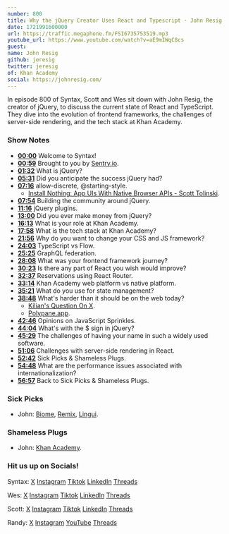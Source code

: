 ```yaml
---
number: 800
title: Why the jQuery Creator Uses React and Typescript - John Resig
date: 1721991600000
url: https://traffic.megaphone.fm/FSI6735753519.mp3
youtube_url: https://www.youtube.com/watch?v=aE9mIWqC8cs
guest: 
name: John Resig
github: jeresig
twitter: jeresig
of: Khan Academy
social: https://johnresig.com/
---
```


In episode 800 of Syntax, Scott and Wes sit down with John Resig, the creator of jQuery, to discuss the current state of React and TypeScript. They dive into the evolution of frontend frameworks, the challenges of server-side rendering, and the tech stack at Khan Academy.

### Show Notes

* **[00:00](#t=00:00)** Welcome to Syntax!
* **[00:59](#t=00:59)** Brought to you by [Sentry.io](https://sentry.io/syntax).
* **[01:32](#t=01:32)** What is jQuery?
* **[05:31](#t=05:31)** Did you anticipate the success jQuery had?
* **[07:16](#t=07:16)** allow-discrete, @starting-style.
  * [Install Nothing: App UIs With Native Browser APIs - Scott Tolinski](https://www.youtube.com/watch?v=4hJomamEBfs).
* **[07:54](#t=07:54)** Building the community around jQuery.
* **[11:16](#t=11:16)** jQuery plugins.
* **[13:00](#t=13:00)** Did you ever make money from jQuery?
* **[16:13](#t=16:13)** What is your role at Khan Academy.
* **[17:58](#t=17:58)** What is the tech stack at Khan Academy?
* **[21:56](#t=21:56)** Why do you want to change your CSS and JS framework?
* **[24:03](#t=24:03)** TypeScript vs Flow.
* **[25:25](#t=25:25)** GraphQL federation.
* **[28:08](#t=28:08)** What was your frontend framework journey?
* **[30:23](#t=30:23)** Is there any part of React you wish would improve?
* **[32:37](#t=32:37)** Reservations using React Router.
* **[33:14](#t=33:14)** Khan Academy web platform vs native platform.
* **[35:21](#t=35:21)** What do you use for state management?
* **[38:48](#t=38:48)** What's harder than it should be on the web today?
  * [Kilian's Question On X](https://x.com/kilianvalkhof/status/1811402517236068689).
  * [Polypane.app](https://polypane.app/).
* **[42:46](#t=42:46)** Opinions on JavaScript Sprinkles.
* **[44:04](#t=44:04)** What's with the $ sign in jQuery?
* **[45:29](#t=45:29)** The challenges of having your name in such a widely used software.
* **[51:06](#t=51:06)** Challenges with server-side rendering in React.
* **[52:42](#t=52:42)** Sick Picks & Shameless Plugs.
* **[54:48](#t=54:48)** What are the performance issues associated with internationalization?
* **[56:57](#t=56:57)** Back to Sick Picks & Shameless Plugs.

### Sick Picks

- John: [Biome](https://biomejs.dev/), [Remix](https://remix.run/), [Lingui](https://lingui.dev/).

### Shameless Plugs

- John: [Khan Academy](https://www.khanacademy.org/).

### Hit us up on Socials!

Syntax: [X](https://twitter.com/syntaxfm) [Instagram](https://www.instagram.com/syntax_fm/) [Tiktok](https://www.tiktok.com/@syntaxfm) [LinkedIn](https://www.linkedin.com/company/96077407/admin/feed/posts/) [Threads](https://www.threads.net/@syntax_fm)

Wes: [X](https://twitter.com/wesbos) [Instagram](https://www.instagram.com/wesbos/) [Tiktok](https://www.tiktok.com/@wesbos) [LinkedIn](https://www.linkedin.com/in/wesbos/) [Threads](https://www.threads.net/@wesbos)

Scott: [X](https://twitter.com/stolinski) [Instagram](https://www.instagram.com/stolinski/) [Tiktok](https://www.tiktok.com/@stolinski) [LinkedIn](https://www.linkedin.com/in/stolinski/) [Threads](https://www.threads.net/@stolinski)

Randy: [X](https://twitter.com/randyrektor) [Instagram](https://www.instagram.com/randyrektor/) [YouTube](https://www.youtube.com/@randyrektor) [Threads](https://www.threads.net/@randyrektor)

